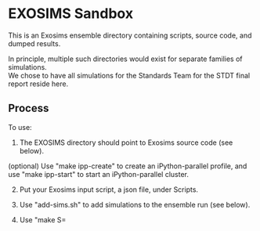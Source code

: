 # EXOSIMS Sandbox

This is an Exosims ensemble directory containing scripts, source code, and dumped results.

In principle, multiple such directories would exist for separate families of simulations.  
We chose to have all simulations for the Standards Team for the STDT final report reside here.

## Process

To use:

1. The EXOSIMS directory should point to Exosims source code (see below).

  (optional) Use "make ipp-create" to create an iPython-parallel profile, 
  and use "make ipp-start" to start an iPython-parallel cluster.

2. Put your Exosims input script, a json file, under Scripts.

3. Use "add-sims.sh" to add simulations to the ensemble run (see below).

4. Use "make S=<script> html", where <script> is the script name in (2), to reduce data, make plots, and update the web page.

5.  Reduced data and plots are placed in the sims/<script> directory.  The plots can be
viewed directly.

6. Plots can also be viewed on the generated webpage.  Start a server with "make html-serve"

Further documentation is available on how execution works and how 
products are generated is available [on github](https://turmon.github.io/Exosims-Sandbox/),
or the [JPL github](https://github.jpl.nasa.gov/pages/turmon/EXOSIMS-sandbox/).

## Contents

The contents here include:

* Files/links/directories you might want to alter
  + EXOSIMS     

    Symlink to the source code of Exosims used.  The file EXOSIMS/EXOSIMS/__init__.py should exist.

  + Scripts     

    .json scripts for Exosims input, placed here by convention.

* Files/links/directories you might want to inspect or run
  + Makefile    

    Controls data reduction and startup of ipython parallel engines.  See the Makefile header for actions.

  + add-sims.sh 

    Driver script to add more ensemble members.  It contains usage instructions.

  + sims/*      -- Dumped Exosims results, categorized by script-file root name.

* Files/links/directories that are mostly infrastructure
  + Local       

    Local modules for Exosims, including the run_one() method.

  + util       

    utility scripts, mostly called from Makefile.

  + ipyparallel 

    ipython parallel per-user, per-machine configuration and lock files

